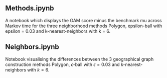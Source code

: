 ## Methods.ipynb
A notebook which displays the GAM score minus the benchmark mu across Markov time for the three neighborhood methods Polygon, epsilon-ball with epsilon = 0.03 and k-nearest-neighbors with k = 6.

## Neighbors.ipynb
Notebook visualising the differences between the 3 geographical graph construction methods Polygon, $\epsilon$-ball with $\epsilon = 0.03$ and k-nearest-neighbors with $k = 6$.
